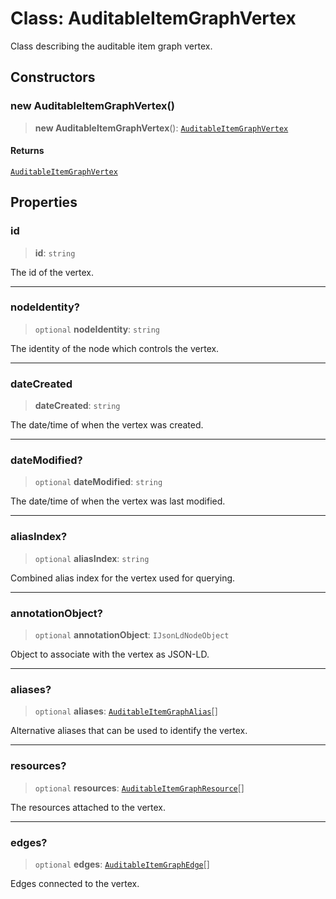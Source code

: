 # Class: AuditableItemGraphVertex

Class describing the auditable item graph vertex.

## Constructors

### new AuditableItemGraphVertex()

> **new AuditableItemGraphVertex**(): [`AuditableItemGraphVertex`](AuditableItemGraphVertex.md)

#### Returns

[`AuditableItemGraphVertex`](AuditableItemGraphVertex.md)

## Properties

### id

> **id**: `string`

The id of the vertex.

***

### nodeIdentity?

> `optional` **nodeIdentity**: `string`

The identity of the node which controls the vertex.

***

### dateCreated

> **dateCreated**: `string`

The date/time of when the vertex was created.

***

### dateModified?

> `optional` **dateModified**: `string`

The date/time of when the vertex was last modified.

***

### aliasIndex?

> `optional` **aliasIndex**: `string`

Combined alias index for the vertex used for querying.

***

### annotationObject?

> `optional` **annotationObject**: `IJsonLdNodeObject`

Object to associate with the vertex as JSON-LD.

***

### aliases?

> `optional` **aliases**: [`AuditableItemGraphAlias`](AuditableItemGraphAlias.md)[]

Alternative aliases that can be used to identify the vertex.

***

### resources?

> `optional` **resources**: [`AuditableItemGraphResource`](AuditableItemGraphResource.md)[]

The resources attached to the vertex.

***

### edges?

> `optional` **edges**: [`AuditableItemGraphEdge`](AuditableItemGraphEdge.md)[]

Edges connected to the vertex.
